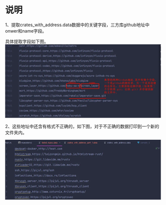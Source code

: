 # 说明

1、提取crates_with_address.data数据中的关键字段，三方库github地址中onwer和name字段。

具体提取字段如下图。
![alt text](../imageall/image/image2.png)

2、这些地址中还含有格式不正确的，如下图，对于不正确的数据打印到一个新的文件夹内。

![alt text](../imageall/image/image3.png)
